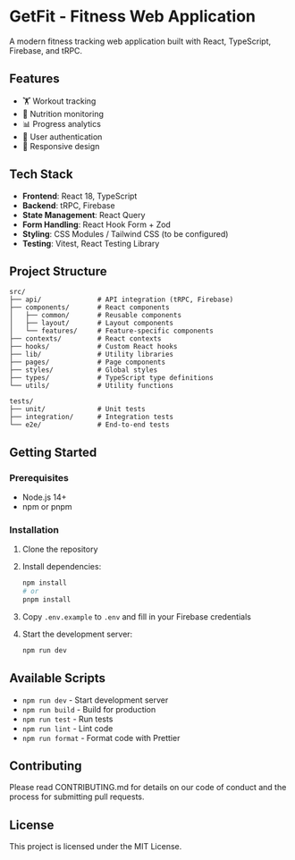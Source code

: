 # GetFit - Fitness Web Application

A modern fitness tracking web application built with React, TypeScript, Firebase, and tRPC.

## Features

- 🏋️ Workout tracking
- 🥗 Nutrition monitoring
- 📊 Progress analytics
- 🔐 User authentication
- 📱 Responsive design

## Tech Stack

- **Frontend**: React 18, TypeScript
- **Backend**: tRPC, Firebase
- **State Management**: React Query
- **Form Handling**: React Hook Form + Zod
- **Styling**: CSS Modules / Tailwind CSS (to be configured)
- **Testing**: Vitest, React Testing Library

## Project Structure

```
src/
├── api/              # API integration (tRPC, Firebase)
├── components/       # React components
│   ├── common/       # Reusable components
│   ├── layout/       # Layout components
│   └── features/     # Feature-specific components
├── contexts/         # React contexts
├── hooks/            # Custom React hooks
├── lib/              # Utility libraries
├── pages/            # Page components
├── styles/           # Global styles
├── types/            # TypeScript type definitions
└── utils/            # Utility functions

tests/
├── unit/             # Unit tests
├── integration/      # Integration tests
└── e2e/              # End-to-end tests
```

## Getting Started

### Prerequisites

- Node.js 14+ 
- npm or pnpm

### Installation

1. Clone the repository
2. Install dependencies:
   ```bash
   npm install
   # or
   pnpm install
   ```

3. Copy `.env.example` to `.env` and fill in your Firebase credentials

4. Start the development server:
   ```bash
   npm run dev
   ```

## Available Scripts

- `npm run dev` - Start development server
- `npm run build` - Build for production
- `npm run test` - Run tests
- `npm run lint` - Lint code
- `npm run format` - Format code with Prettier

## Contributing

Please read CONTRIBUTING.md for details on our code of conduct and the process for submitting pull requests.

## License

This project is licensed under the MIT License.

